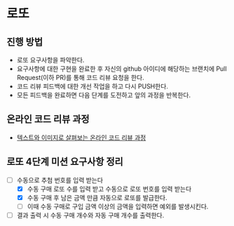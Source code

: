 # 로또
## 진행 방법
* 로또 요구사항을 파악한다.
* 요구사항에 대한 구현을 완료한 후 자신의 github 아이디에 해당하는 브랜치에 Pull Request(이하 PR)를 통해 코드 리뷰 요청을 한다.
* 코드 리뷰 피드백에 대한 개선 작업을 하고 다시 PUSH한다.
* 모든 피드백을 완료하면 다음 단계를 도전하고 앞의 과정을 반복한다.

## 온라인 코드 리뷰 과정
* [텍스트와 이미지로 살펴보는 온라인 코드 리뷰 과정](https://github.com/next-step/nextstep-docs/tree/master/codereview)

## 로또 4단계 미션 요구사항 정리
- [ ] 수동으로 추첨 번호를 입력 받는다
  - [x] 수동 구매 로또 수를 입력 받고 수동으로 로또 번호를 입력 받는다
  - [x] 수동 구매 후 남은 금액 만큼 자동으로 로또를 발급한다.
  - [ ] 이때 수동 구매로 구입 금액 이상의 금액을 입력하면 예외를 발생시킨다.
- [ ] 결과 출력 시 수동 구매 개수와 자동 구매 개수를 출력한다.